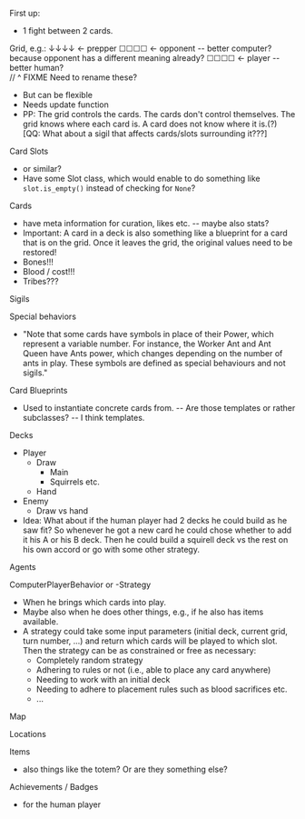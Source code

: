 First up:
- 1 fight between 2 cards.

Grid, e.g.:
↓↓↓↓  <- prepper
☐☐☐☐  <- opponent -- better computer? because opponent has a different meaning already?
☐☐☐☐  <- player -- better human?  
// ^ FIXME Need to rename these?
- But can be flexible
- Needs update function
- PP: The grid controls the cards. The cards don't control themselves. The grid knows
  where each card is. A card does not know where it is.(?) [QQ: What about a sigil that
  affects cards/slots surrounding it???]

Card Slots
- or similar?
- Have some Slot class, which would enable to do something like `slot.is_empty()`
  instead of checking for `None`?


Cards
- have meta information for curation, likes etc. -- maybe also stats?
- Important: A card in a deck is also something like a blueprint for a card that is on
  the grid. Once it leaves the grid, the original values need to be restored!
- Bones!!!
- Blood / cost!!!
- Tribes???

Sigils

Special behaviors
- "Note that some cards have symbols in place of their Power, which represent a variable
  number. For instance, the Worker Ant and Ant Queen have Ants power, which changes
  depending on the number of ants in play. These symbols are defined as special
  behaviours and not sigils."

Card Blueprints
- Used to instantiate concrete cards from. -- Are those templates or rather subclasses?
  -- I think templates. 

Decks
- Player
  - Draw
    - Main
    - Squirrels etc.
  - Hand
- Enemy
  - Draw vs hand
- Idea: What about if the human player had 2 decks he could build as he saw fit? So
  whenever he got a new card he could chose whether to add it his A or his B deck. Then
  he could build a squirell deck vs the rest on his own accord or go with some other
  strategy.

Agents

ComputerPlayerBehavior or -Strategy
- When he brings which cards into play.
- Maybe also when he does other things, e.g., if he also has items available.
- A strategy could take some input parameters (initial deck, current grid, turn number,
  ...) and return which cards will be played to which slot. Then the strategy can be as
  constrained or free as necessary:
  - Completely random strategy
  - Adhering to rules or not (i.e., able to place any card anywhere)
  - Needing to work with an initial deck
  - Needing to adhere to placement rules such as blood sacrifices etc.
  - ...

Map

Locations

Items
- also things like the totem? Or are they something else?

Achievements / Badges
- for the human player
